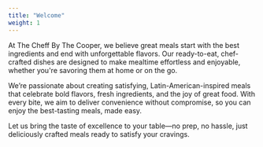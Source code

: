 ```yaml
---
title: "Welcome"
weight: 1
---
```


At The Cheff By The Cooper, we believe great meals start with the best ingredients and end with unforgettable flavors. Our ready-to-eat, chef-crafted dishes are designed to make mealtime effortless and enjoyable, whether you're savoring them at home or on the go.

We’re passionate about creating satisfying, Latin-American-inspired meals that celebrate bold flavors, fresh ingredients, and the joy of great food. With every bite, we aim to deliver convenience without compromise, so you can enjoy the best-tasting meals, made easy.

Let us bring the taste of excellence to your table—no prep, no hassle, just deliciously crafted meals ready to satisfy your cravings.
